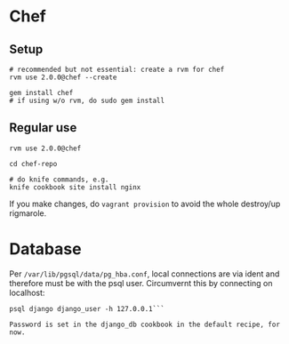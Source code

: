 # Chef

## Setup
```shell
# recommended but not essential: create a rvm for chef
rvm use 2.0.0@chef --create 

gem install chef 
# if using w/o rvm, do sudo gem install
```

## Regular use
```shell
rvm use 2.0.0@chef

cd chef-repo

# do knife commands, e.g.
knife cookbook site install nginx
```

If you make changes, do ```vagrant provision``` to avoid the whole destroy/up rigmarole.

# Database
Per ```/var/lib/pgsql/data/pg_hba.conf```, local connections are via ident and therefore must be with the psql user. Circumvernt this by connecting on localhost:
```shell
psql django django_user -h 127.0.0.1```

Password is set in the django_db cookbook in the default recipe, for now.
